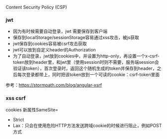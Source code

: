 Content Security Policy (CSP)

### jwt
- 因为有时候需要自动登录，jwt 需要保存到客户端
- 保存到localStorage/sessionStorage容易通过xss攻击，被js获取
- jwt保存到cookies容易被csrf攻击获取
- jwt可以放到自定义header的Authorization
- 为了自动登录，jwt放到cookies中，并设置为http-only，再设置一个x-csrf-token放到header里，和jwt里（使用session时则不需要，服务端session会验证该token），首次登录时，返回这个随机生成的token并保存到header，之后每次登录都带上，同时把该token放到一个可读的cookie：csrf-token里面

参考：<https://stormpath.com/blog/angular-xsrf>


### xss csrf
cookies 新属性SameSite=
- Strict
- Lax：只会在使用危险HTTP方法发送跨域cookie的时候进行阻止，例如POST方式
